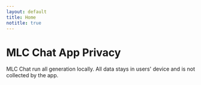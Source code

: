 ```yaml
---
layout: default
title: Home
notitle: true
---
```


# MLC Chat App Privacy

MLC Chat run all generation locally.
All data stays in users' device and is not collected by the app.

